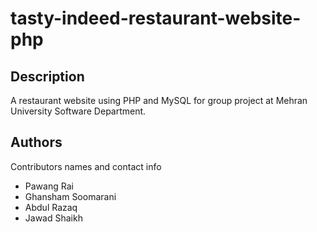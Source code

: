 # tasty-indeed-restaurant-website-php

## Description
A restaurant website using PHP and MySQL for group project at Mehran University Software Department.

## Authors
Contributors names and contact info

* Pawang Rai  
* Ghansham Soomarani  
* Abdul Razaq 
* Jawad Shaikh 
